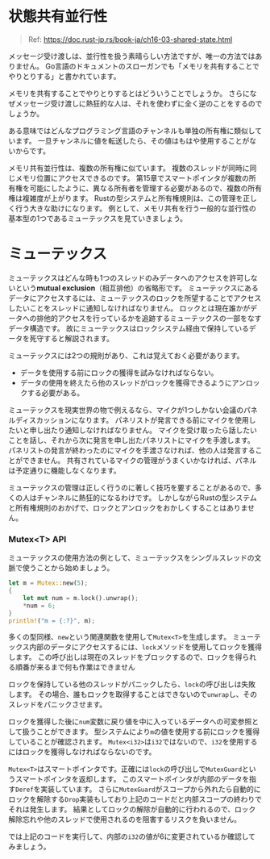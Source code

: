 # 状態共有並行性

> Ref: https://doc.rust-jp.rs/book-ja/ch16-03-shared-state.html

メッセージ受け渡しは、並行性を扱う素晴らしい方法ですが、唯一の方法ではありません。
Go言語のドキュメントのスローガンでも「メモリを共有することでやりとりする」と書かれています。

メモリを共有することでやりとりするとはどういうことでしょうか。
さらになぜメッセージ受け渡しに熱狂的な人は、それを使わずに全く逆のことをするのでしょうか。

ある意味ではどんなプログラミング言語のチャンネルも単独の所有権に類似しています。
一旦チャンネルに値を転送したら、その値はもはや使用することがないからです。

メモリ共有並行性は、複数の所有権に似ています。
複数のスレッドが同時に同じメモリ位置にアクセスできるのです。
第15章でスマートポインタが複数の所有権を可能にしたように、異なる所有者を管理する必要があるので、複数の所有権は複雑度が上がります。
Rustの型システムと所有権規則は、この管理を正しく行う大きな助けになります。
例として、メモリ共有を行う一般的な並行性の基本型の1つであるミューテックスを見ていきましょう。

# ミューテックス

ミューテックスはどんな時も1つのスレッドのみデータへのアクセスを許可しないという**mutual exclusion**（相互排他）の省略形です。
ミューテックスにあるデータにアクセスするには、ミューテックスのロックを所望することでアクセスしたいことをスレッドに通知しなければなりません。
ロックとは現在誰かがデータへの排他的アクセスを行っているかを追跡するミューテックスの一部をなすデータ構造です。
故にミューテックスはロックシステム経由で保持しているデータを死守すると解説されます。

ミューテックスには2つの規則があり、これは覚えておく必要があります。

- データを使用する前にロックの獲得を試みなければならない。
- データの使用を終えたら他のスレッドがロックを獲得できるようにアンロックする必要がある。

ミューテックスを現実世界の物で例えるなら、マイクが1つしかない会議のパネルディスカッションになります。
パネリストが発言できる前にマイクを使用したいと申し出たり通知しなければなりません。
マイクを受け取ったら話したいことを話し、それから次に発言を申し出たパネリストにマイクを手渡します。
パネリストの発言が終わったのにマイクを手渡さなければ、他の人は発言することができません。
共有されているマイクの管理がうまくいかなければ、パネルは予定通りに機能しなくなります。

ミューテックスの管理は正しく行うのに著しく技巧を要することがあるので、多くの人はチャンネルに熱狂的になるわけです。
しかしながらRustの型システムと所有権規則のおかげで、ロックとアンロックをおかしくすることはありません。

### Mutex\<T> API

ミューテックスの使用方法の例として、ミューテックスをシングルスレッドの文脈で使うことから始めましょう。

```rust
let m = Mutex::new(5);
{
    let mut num = m.lock().unwrap();
    *num = 6;
}
println!("m = {:?}", m);
```

多くの型同様、`new`という関連関数を使用して`Mutex<T>`を生成します。
ミューテックス内部のデータにアクセスするには、`lock`メソッドを使用してロックを獲得します。
この呼び出しは現在のスレッドをブロックするので、ロックを得られる順番が来るまで何も作業はできません

ロックを保持している他のスレッドがパニックしたら、`lock`の呼び出しは失敗します。
その場合、誰もロックを取得することはできないので`unwrap`し、そのスレッドをパニックさせます。

ロックを獲得した後に`num`変数に戻り値を中に入っているデータへの可変参照として扱うことができます。
型システムにより`m`の値を使用する前にロックを獲得していることが確認されます。
`Mutex<i32>`は`i32`ではないので、`i32`を使用するにはロックを獲得しなければならないのです。

`Mutex<T>`はスマートポインタです。正確には`lock`の呼び出しで`MutexGuard`というスマートポインタを返却します。
このスマートポインタが内部のデータを指す`Deref`を実装しています。
さらに`MutexGuard`がスコープから外れたら自動的にロックを解除する`Drop`実装もしており上記のコードだと内部スコープの終わりでそれは発生します。
結果としてロックの解除が自動的に行われるので、ロック解除忘れや他のスレッドで使用されるのを阻害するリスクを負いません。

では上記のコードを実行して、内部の`i32`の値が6に変更されているか確認してみましょう。
